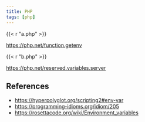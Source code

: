 ```yaml
---
title: PHP
tags: [php]
---
```


{{< r "a.php" >}}

<https://php.net/function.getenv>

{{< r "b.php" >}}

<https://php.net/reserved.variables.server>

## References

- <https://hyperpolyglot.org/scripting2#env-var>
- <https://programming-idioms.org/idiom/205>
- <https://rosettacode.org/wiki/Environment_variables>
